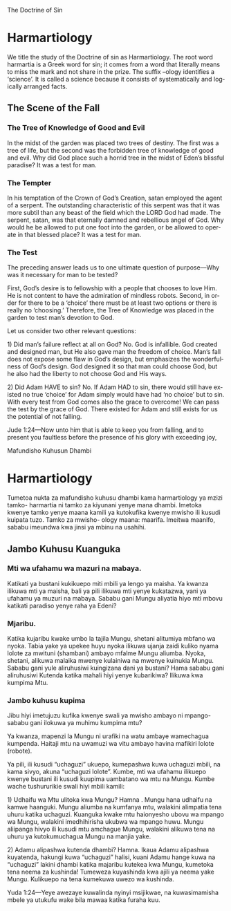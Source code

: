 <div lang="en">

<p>The Doctrine of Sin</p>
<h1>Harmartiology</h1>

<p>We title the study of the Doctrine of sin as Harmartiology. The root word harmartia is a Greek word for sin; it comes from a word that literally means to miss the mark and not share in the prize. The suffix &#8211;ology identifies a &#8216;science&#8217;. It is called a science because it consists of systematically and logically arranged facts.</p>

<h2>The Scene of the Fall </h2>
<h3>The Tree of Knowledge of Good and Evil</h3>

<p>In the midst of the garden was placed two trees of destiny. The first was a tree of life, but the second was the forbidden tree of knowledge of good and evil. Why did God place such a horrid tree in the midst of Eden&#8217;s blissful paradise? It was a test for man.</p>

<h3>The Tempter</h3>

<p>In his temptation of the Crown of God&#8217;s Creation, satan employed the agent of a serpent. The outstanding characteristic of this serpent was that it was more subtil than any beast of the field which the LORD God had made. The serpent, satan, was that eternally damned and rebellious angel of God. Why would he be allowed to put one foot into the garden, or be allowed to operate in that blessed place? It was a test for man.</p>

<h3>The Test</h3>

<p>The preceding answer leads us to one ultimate question of purpose&#8212;Why was it necessary for man to be tested?</p>
<p>First, God&#8217;s desire is to fellowship with a people that chooses to love Him. He is not content to have the admiration of mindless robots. Second, in order for there to be a &#8216;choice&#8217; there must be at least two options or there is really no &#8216;choosing.&#8217; Therefore, the Tree of Knowledge was placed in the garden to test man&#8217;s devotion to God. </p>
<p>Let us consider two other relevant questions: </p>
<p>1) Did man&#8217;s failure reflect at all on God? No. God is infallible. God created and designed man, but He also gave man the freedom of choice. Man&#8217;s fall does not expose some flaw in God&#8217;s design, but emphasizes the wonderfulness of God&#8217;s design. God designed it so that man could choose God, but he also had the liberty to not choose God and His ways. </p>
<p>2) Did Adam HAVE to sin? No. If Adam HAD to sin, there would still have existed no true &#8216;choice&#8217; for Adam simply would have had &#8216;no choice&#8217; but to sin. With every test from God comes also the grace to overcome! We can pass the test by the grace of God. There existed for Adam and still exists for us the potential of not falling. </p>

<p>Jude 1:24&#8212;Now unto him that is able to keep you from falling, and to present you faultless before the presence of his glory with exceeding joy,</p>

</div>
<div lang="swa">



<p>Mafundisho Kuhusun Dhambi</p>
<h1>Harmartiology</h1>

<p>Tumetoa nukta za mafundisho kuhusu dhambi kama harmartiology ya mzizi tamko- harmartia ni tamko za kiyunani yenye mana dhambi. Imetoka kwenye tamko yenye maana kamili ya kutokufika kwenye mwisho ili kusudi kuipata tuzo. Tamko za mwisho- ology maana: maarifa. Imeitwa maanifo, sababu imeundwa kwa jinsi ya mbinu na usahihi.</p>

<h2>Jambo Kuhusu Kuanguka</h2>

<h3>Mti wa ufahamu wa mazuri na mabaya. </h3>

<p>Katikati ya bustani kukikuepo miti mbili ya lengo ya maisha. Ya kwanza ilikuwa mti ya maisha, bali ya pili ilikuwa mti yenye kukatazwa, yani ya ufahamu ya muzuri na mabaya. Sababu gani Mungu aliyatia hiyo mti mbovu katikati paradiso yenye raha ya Edeni?</p>

<h3>Mjaribu. </h3>

<p>Katika kujaribu kwake umbo la tajila Mungu, shetani alitumiya mbfano wa nyoka. Tabia yake ya upekee huyu nyoka ilikuwa ujanja zaidi kuliko nyama lolote za mwituni (shambani) ambayo mfalme Mungu aliumba. Nyoka, shetani, alikuwa malaika mwenye kulainiwa na mwenye kuinukia Mungu. Sababu gani yule aliruhusiwi kuingizana dani ya bustani? Hama sababu gani aliruhusiwi Kutenda katika mahali hiyi yenye kubarikiwa? Ilikuwa kwa kumpima Mtu.</p>

<h3>Jambo kuhusu kupima</h3>

<p>Jibu hiyi imetujuzu kufika kwenye swali ya mwisho ambayo ni mpango- sababu gani ilokuwa ya muhimu kumpima mtu?</p>
<p>Ya kwanza, mapenzi la Mungu ni urafiki na watu ambaye wamechagua kumpenda. Haitaji mtu na uwamuzi wa vitu ambayo havina mafikiri lolote (robote).</p>
<p>Ya pili, ili kusudi &#8220;uchaguzi&#8221; ukuepo, kumepashwa kuwa uchaguzi mbili, na kama sivyo, akuna &#8220;uchaguzi lolote&#8221;. Kumbe, mti wa ufahamu ilikuepo kwenye bustani ili kusudi kuupima uambatano wa mtu na Mungu. Kumbe wache tushururikie swali hiyi mbili kamili:</p>
<p>1) Udhaifu wa Mtu ulitoka kwa Mungu? Hamna . Mungu hana udhaifu na kamwe haanguki. Mungu aliumba na kumfanya mtu, walakini alimpatia tena uhuru katika uchaguzi. Kuanguka kwake mtu haionyesho ubovu wa mpango wa Mungu, walakini imedhihirisha ukubwa wa mpango huwu. Mungu aliipanga hivyo ili kusudi mtu amchague Mungu, walakini alikuwa tena na uhuru ya kutokumuchagua Mungu na manjia yake.</p>
<p>2) Adamu alipashwa kutenda dhambi? Hamna. Ikaua Adamu alipashwa kuyatenda, hakungi kuwa &#8220;uchaguzi&#8221; halisi, kuani Adamu hange kuwa na &#8220;uchaguzi&#8221; lakini dhambi katika majaribu kutekea kwa Mungu, kumetoka tena neema za kushinda! Tumeweza kuyashinda kwa ajili ya neema yake Mungu. Kulikuepo na tena kumekuwa uwezo wa kushinda.</p>

<p>Yuda 1:24&#8212;Yeye awezaye kuwalinda nyinyi msijikwae, na kuwasimamisha mbele ya utukufu wake bila mawaa katika furaha kuu.</p>
</div>